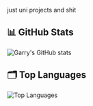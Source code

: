 just uni projects and shit

## 📊 GitHub Stats
![Garry's GitHub stats](https://github-readme-stats.vercel.app/api?username=garrynelson&show_icons=true&theme=tokyonight)

## 🗂 Top Languages
![Top Languages](https://github-readme-stats.vercel.app/api/top-langs/?username=garrynelson&layout=compact&theme=tokyonight)
